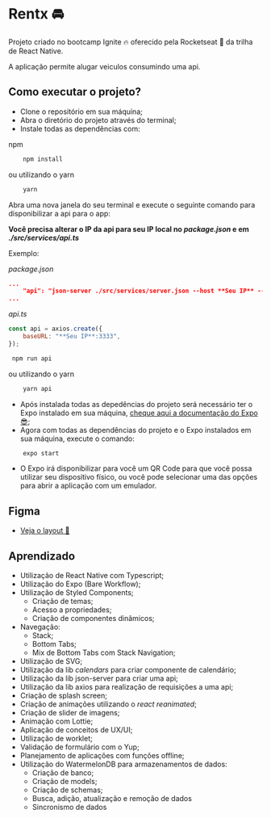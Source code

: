 # Rentx 🚘

Projeto criado no bootcamp Ignite 🔥 oferecido pela Rocketseat 🚀 da trilha de React Native.

A aplicação permite alugar veiculos consumindo uma api.

## Como executar o projeto?
- Clone o repositório em sua máquina;
- Abra o diretório do projeto através do terminal;
- Instale todas as dependências com:

npm
```bash
    npm install
```
ou utilizando o yarn
```bash
    yarn
```

Abra uma nova janela do seu terminal e execute o seguinte comando para disponibilizar  a api para o app:

**Você precisa alterar o IP da api para seu IP local no _package.json_ e em _./src/services/api.ts_**

Exemplo:

_package.json_
``` json
...
    "api": "json-server ./src/services/server.json --host **Seu IP** --port 3333 --delay 700"
...
```

_api.ts_
``` js
const api = axios.create({
    baseURL: "**Seu IP**:3333",
});
```

```bash
 npm run api
```

ou utilizando o yarn

```bash
    yarn api
```

- Após instalada todas as depedências do projeto será necessário ter o Expo instalado em sua máquina, [cheque aqui a documentação do Expo 😎](https://docs.expo.io/);
- Agora com todas as dependências do projeto e o Expo instalados em sua máquina, execute o comando:
```bash
    expo start
```
- O Expo irá disponibilizar para você um QR Code para que você possa utilizar seu dispositivo físico, ou você pode selecionar uma das opções para abrir a aplicação com um emulador.

## Figma
- [Veja o layout 📲](https://www.figma.com/file/0rnv2It0c8luzmluwYMksh/RentX-Ignite-(Copy)?node-id=0%3A1)

## Aprendizado
- Utilização de React Native com Typescript;
- Utilização do Expo (Bare Workflow);
- Utilização de Styled Components;
    - Criação de temas;
    - Acesso a propriedades;
    - Criação de componentes dinâmicos;
- Navegação:
    - Stack;
    - Bottom Tabs;
    - Mix de Bottom Tabs com Stack Navigation; 
- Utilização de SVG;
- Utilização da lib _calendars_ para criar componente de calendário;
- Utilização da lib json-server para criar uma api;
- Utilização da lib axios para realização de requisições a uma api;
- Criação de splash screen;
- Criação de animações utilizando o _react reanimated_;
- Criação de slider de imagens;
- Animação com Lottie;
- Aplicação de conceitos de UX/UI;
- Utilização de worklet;
- Validação de formulário com o Yup;
- Planejamento de aplicações com funções offline;
- Utilização do WatermelonDB para armazenamentos de dados:
    - Criação de banco;
    - Criação de models;
    - Criação de schemas;
    - Busca, adição, atualização e remoção de dados
    - Sincronismo de dados



